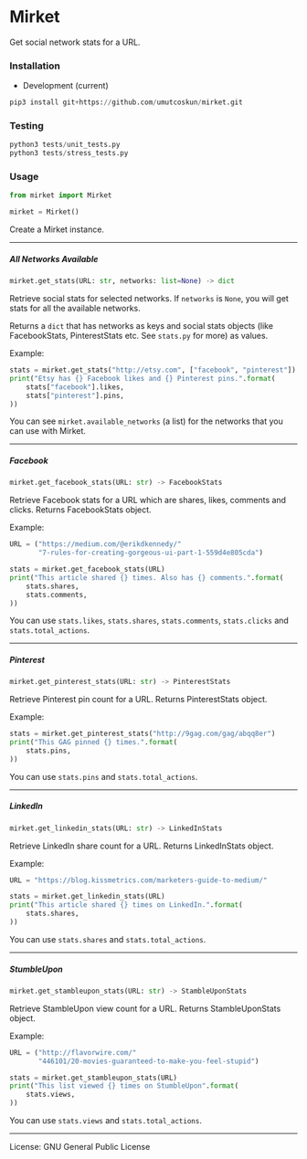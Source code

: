 # Mirket
Get social network stats for a URL.

### Installation
* Development (current)
```python
pip3 install git+https://github.com/umutcoskun/mirket.git
```

### Testing
```python
python3 tests/unit_tests.py
python3 tests/stress_tests.py
```

### Usage
```python
from mirket import Mirket

mirket = Mirket()
```

Create a Mirket instance.

---

##### All Networks Available

```python
mirket.get_stats(URL: str, networks: list=None) -> dict
```

Retrieve social stats for selected networks. If `networks` is `None`, you will get stats for all the available networks.

Returns a `dict` that has networks as keys and social stats objects (like FacebookStats, PinterestStats etc. See `stats.py` for more) as values.

Example:

```python
stats = mirket.get_stats("http://etsy.com", ["facebook", "pinterest"])
print("Etsy has {} Facebook likes and {} Pinterest pins.".format(
    stats["facebook"].likes,
    stats["pinterest"].pins,
))
```

You can see `mirket.available_networks` (a list) for the networks that you can use with Mirket.

---

##### Facebook

```python
mirket.get_facebook_stats(URL: str) -> FacebookStats
```

Retrieve Facebook stats for a URL which are shares, likes, comments and clicks. Returns FacebookStats object.

Example:

```python
URL = ("https://medium.com/@erikdkennedy/"
       "7-rules-for-creating-gorgeous-ui-part-1-559d4e805cda")

stats = mirket.get_facebook_stats(URL)
print("This article shared {} times. Also has {} comments.".format(
    stats.shares,
    stats.comments,
))

```

You can use `stats.likes`, `stats.shares`, `stats.comments`, `stats.clicks` and `stats.total_actions`.

---

##### Pinterest

```python
mirket.get_pinterest_stats(URL: str) -> PinterestStats
```

Retrieve Pinterest pin count for a URL. Returns PinterestStats object.

Example:

```python
stats = mirket.get_pinterest_stats("http://9gag.com/gag/abqq8er")
print("This GAG pinned {} times.".format(
    stats.pins,
))
```

You can use `stats.pins` and `stats.total_actions`.

---

##### LinkedIn

```python
mirket.get_linkedin_stats(URL: str) -> LinkedInStats
```

Retrieve LinkedIn share count for a URL. Returns LinkedInStats object.

Example:

```python
URL = "https://blog.kissmetrics.com/marketers-guide-to-medium/"

stats = mirket.get_linkedin_stats(URL)
print("This article shared {} times on LinkedIn.".format(
    stats.shares,
))
```

You can use `stats.shares` and `stats.total_actions`.

---

##### StumbleUpon

```python
mirket.get_stambleupon_stats(URL: str) -> StambleUponStats
```

Retrieve StambleUpon view count for a URL. Returns StambleUponStats object.

Example:

```python
URL = ("http://flavorwire.com/"
       "446101/20-movies-guaranteed-to-make-you-feel-stupid")

stats = mirket.get_stambleupon_stats(URL)
print("This list viewed {} times on StumbleUpon".format(
    stats.views,
))
```

You can use `stats.views` and `stats.total_actions`.

---

License: GNU General Public License
